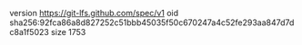 version https://git-lfs.github.com/spec/v1
oid sha256:92fca86a8d827252c51bbb45035f50c670247a4c52fe293aa847d7dc8a1f5023
size 1753
